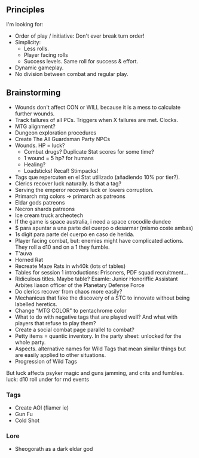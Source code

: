 ## Principles
I'm looking for:
- Order of play / initiative: Don't ever break turn order!
- Simplicity:
	- Less rolls.
	- Player facing rolls
	- Success levels. Same roll for success & effort.
- Dynamic gameplay.
- No division between combat and regular play.
## Brainstorming
- Wounds don't affect CON or WILL because it is a mess to calculate further wounds.
- Track failures of all PCs. Triggers when X failures are met. Clocks.
- MTG alignment?
- Dungeon exploration procedures
- Create The All Guardsman Party NPCs
- Wounds. HP = luck?
	- Combat drugs? Duplicate Stat scores for some time?
	- 1 wound = 5 hp? for humans
	- Healing?
	- Loadsticks! Recaf! Stimpacks!
- Tags que repercuten en el Stat utilizado (añadiendo 10% por tier?).
- Clerics recover luck naturally. Is that a tag?
- Serving the emperor recovers luck or lowers corruption.
- Primarch mtg colors -> primarch as patreons
- Eldar gods patreons
- Necron shards patreons
- Ice cream truck archeotech
- If the game is space australia, i need a space crocodile dundee
- $ para apuntar a una parte del cuerpo o desarmar (mismo coste ambas)
- 1s digit para parte del cuerpo en caso de herida.
- Player facing combat, but: enemies might have complicated actions. They roll a d10 and on a 1 they fumble.
- T'auva
- Horned Rat
- Recreate Maze Rats in wh40k (lots of tables)
- Tables for session 1 introductions: Prisoners, PDF squad recruitment...
- Ridiculous titles. Maybe table? Examle: Junior Honoriffic Assistant Arbites liason officer of the Planetary Defense Force
- Do clerics recover from chaos more easily?
- Mechanicus that fake the discovery of a STC to innovate without being labelled heretics.
- Change "MTG COLOR" to pentachrome color
- What to do with negative tags that are played well? And what with players that refuse to play them?
- Create a social combat page parallel to combat?
- Petty items = quantic inventory. In the party sheet: unlocked for the whole party.
- Aspects. alternative names for Wild Tags that mean similar things but are easily applied to other situations.
- Progression of Wild Tags

But luck affects psyker magic and guns jamming, and crits and fumbles.
luck: d10 roll under for rnd events
### Tags
- Create AOI (flamer ie)
- Gun Fu
- Cold Shot
### Lore
- Sheogorath as a dark eldar god